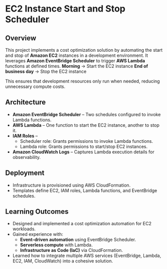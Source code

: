 # EC2 Instance Start and Stop Scheduler

## Overview
This project implements a cost optimization solution by automating the start and stop of **Amazon EC2** instances in a development environment. It leverages **Amazon EventBridge Scheduler** to trigger **AWS Lambda** functions at defined times.
**Morning** → Start the EC2 instance
**End of business day** → Stop the EC2 instance

This ensures that development resources only run when needed, reducing unnecessary compute costs.

## Architecture
- **Amazon EventBridge Scheduler** – Two schedules configured to invoke Lambda functions.
- **AWS Lambda** – One function to start the EC2 instance, another to stop it.
- **IAM Roles** –
    - Scheduler role: Grants permissions to invoke Lambda functions.
    - Lambda role: Grants permissions to start/stop EC2 instances.
- **Amazon CloudWatch Logs** – Captures Lambda execution details for observability.

## Deployment
- Infrastructure is provisioned using AWS CloudFormation.
- Templates define EC2, IAM roles, Lambda functions, and EventBridge schedules.

## Learning Outcomes
- Designed and implemented a cost optimization automation for EC2 workloads.
- Gained experience with:
    - **Event-driven automation** using EventBridge Scheduler.
    - **Serverless compute** with Lambda.
    - **Infrastructure as Code (IaC)** via CloudFormation.
- Learned how to integrate multiple AWS services (EventBridge, Lambda, EC2, IAM, CloudWatch) into a cohesive solution.

